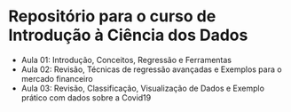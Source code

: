 # Repositório para o curso de Introdução à Ciência dos Dados

- Aula 01: Introdução, Conceitos, Regressão e Ferramentas
- Aula 02: Revisão, Técnicas de regressão avançadas e Exemplos para o mercado financeiro
- Aula 03: Revisão, Classificação, Visualização de Dados e Exemplo prático com dados sobre a Covid19

